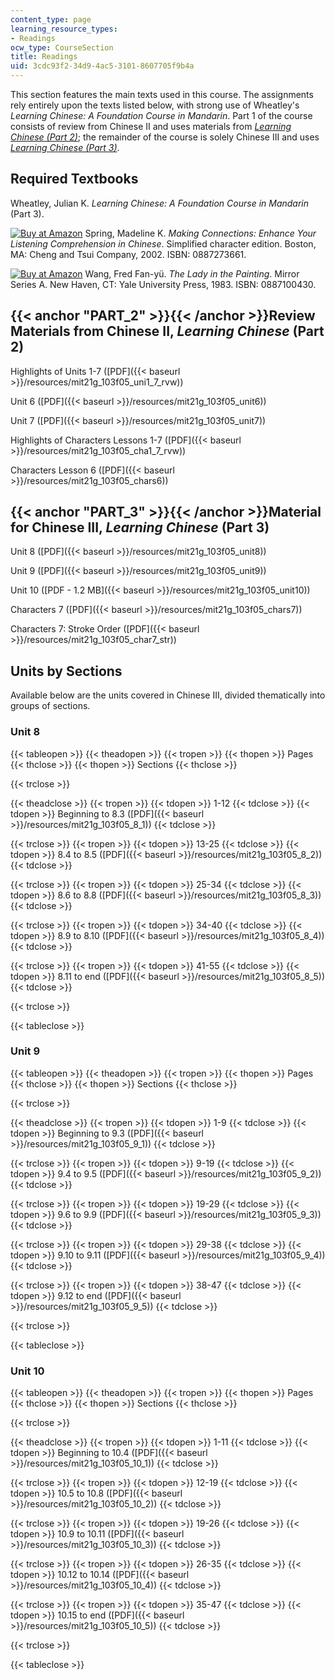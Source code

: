 ```yaml
---
content_type: page
learning_resource_types:
- Readings
ocw_type: CourseSection
title: Readings
uid: 3cdc93f2-34d9-4ac5-3101-8607705f9b4a
---
```


This section features the main texts used in this course. The assignments rely entirely upon the texts listed below, with strong use of Wheatley's _Learning Chinese: A Foundation Course in Mandarin_. Part 1 of the course consists of review from Chinese II and uses materials from [_Learning Chinese (Part 2)_](#PART_2); the remainder of the course is solely Chinese III and uses [_Learning Chinese (Part 3)_](#PART_3).

Required Textbooks
------------------

Wheatley, Julian K. _Learning Chinese: A Foundation Course in Mandarin_ (Part 3).

[![Buy at Amazon](/images/a_logo_17.gif)](http://www.amazon.com/exec/obidos/ASIN/0887273661/ref=nosim/mitopencourse-20) Spring, Madeline K. _Making Connections: Enhance Your Listening Comprehension in Chinese_. Simplified character edition. Boston, MA: Cheng and Tsui Company, 2002. ISBN: 0887273661.

[![Buy at Amazon](/images/a_logo_17.gif)](http://www.amazon.com/exec/obidos/ASIN/0887100430/ref=nosim/mitopencourse-20) Wang, Fred Fan-yü. _The Lady in the Painting_. Mirror Series A. New Haven, CT: Yale University Press, 1983. ISBN: 0887100430.

{{< anchor "PART_2" >}}{{< /anchor >}}Review Materials from Chinese II, _Learning Chinese_ (Part 2)
---------------------------------------------------------------------------------------------------

Highlights of Units 1-7 ([PDF]({{< baseurl >}}/resources/mit21g_103f05_uni1_7_rvw))

Unit 6 ([PDF]({{< baseurl >}}/resources/mit21g_103f05_unit6))

Unit 7 ([PDF]({{< baseurl >}}/resources/mit21g_103f05_unit7))

Highlights of Characters Lessons 1-7 ([PDF]({{< baseurl >}}/resources/mit21g_103f05_cha1_7_rvw))

Characters Lesson 6 ([PDF]({{< baseurl >}}/resources/mit21g_103f05_chars6))

{{< anchor "PART_3" >}}{{< /anchor >}}Material for Chinese III, _Learning Chinese_ (Part 3)
-------------------------------------------------------------------------------------------

Unit 8 ([PDF]({{< baseurl >}}/resources/mit21g_103f05_unit8))

Unit 9 ([PDF]({{< baseurl >}}/resources/mit21g_103f05_unit9))

Unit 10 ([PDF - 1.2 MB]({{< baseurl >}}/resources/mit21g_103f05_unit10))

Characters 7 ([PDF]({{< baseurl >}}/resources/mit21g_103f05_chars7))

Characters 7: Stroke Order ([PDF]({{< baseurl >}}/resources/mit21g_103f05_char7_str))

Units by Sections
-----------------

Available below are the units covered in Chinese III, divided thematically into groups of sections.

### Unit 8

{{< tableopen >}}
{{< theadopen >}}
{{< tropen >}}
{{< thopen >}}
Pages
{{< thclose >}}
{{< thopen >}}
Sections
{{< thclose >}}

{{< trclose >}}

{{< theadclose >}}
{{< tropen >}}
{{< tdopen >}}
1-12
{{< tdclose >}}
{{< tdopen >}}
Beginning to 8.3 ([PDF]({{< baseurl >}}/resources/mit21g_103f05_8_1))
{{< tdclose >}}

{{< trclose >}}
{{< tropen >}}
{{< tdopen >}}
13-25
{{< tdclose >}}
{{< tdopen >}}
8.4 to 8.5 ([PDF]({{< baseurl >}}/resources/mit21g_103f05_8_2))
{{< tdclose >}}

{{< trclose >}}
{{< tropen >}}
{{< tdopen >}}
25-34
{{< tdclose >}}
{{< tdopen >}}
8.6 to 8.8 ([PDF]({{< baseurl >}}/resources/mit21g_103f05_8_3))
{{< tdclose >}}

{{< trclose >}}
{{< tropen >}}
{{< tdopen >}}
34-40
{{< tdclose >}}
{{< tdopen >}}
8.9 to 8.10 ([PDF]({{< baseurl >}}/resources/mit21g_103f05_8_4))
{{< tdclose >}}

{{< trclose >}}
{{< tropen >}}
{{< tdopen >}}
41-55
{{< tdclose >}}
{{< tdopen >}}
8.11 to end ([PDF]({{< baseurl >}}/resources/mit21g_103f05_8_5))
{{< tdclose >}}

{{< trclose >}}

{{< tableclose >}}

### Unit 9

{{< tableopen >}}
{{< theadopen >}}
{{< tropen >}}
{{< thopen >}}
Pages
{{< thclose >}}
{{< thopen >}}
Sections
{{< thclose >}}

{{< trclose >}}

{{< theadclose >}}
{{< tropen >}}
{{< tdopen >}}
1-9
{{< tdclose >}}
{{< tdopen >}}
Beginning to 9.3 ([PDF]({{< baseurl >}}/resources/mit21g_103f05_9_1))
{{< tdclose >}}

{{< trclose >}}
{{< tropen >}}
{{< tdopen >}}
9-19
{{< tdclose >}}
{{< tdopen >}}
9.4 to 9.5 ([PDF]({{< baseurl >}}/resources/mit21g_103f05_9_2))
{{< tdclose >}}

{{< trclose >}}
{{< tropen >}}
{{< tdopen >}}
19-29
{{< tdclose >}}
{{< tdopen >}}
9.6 to 9.9 ([PDF]({{< baseurl >}}/resources/mit21g_103f05_9_3))
{{< tdclose >}}

{{< trclose >}}
{{< tropen >}}
{{< tdopen >}}
29-38
{{< tdclose >}}
{{< tdopen >}}
9.10 to 9.11 ([PDF]({{< baseurl >}}/resources/mit21g_103f05_9_4))
{{< tdclose >}}

{{< trclose >}}
{{< tropen >}}
{{< tdopen >}}
38-47
{{< tdclose >}}
{{< tdopen >}}
9.12 to end ([PDF]({{< baseurl >}}/resources/mit21g_103f05_9_5))
{{< tdclose >}}

{{< trclose >}}

{{< tableclose >}}

### Unit 10

{{< tableopen >}}
{{< theadopen >}}
{{< tropen >}}
{{< thopen >}}
Pages
{{< thclose >}}
{{< thopen >}}
Sections
{{< thclose >}}

{{< trclose >}}

{{< theadclose >}}
{{< tropen >}}
{{< tdopen >}}
1-11
{{< tdclose >}}
{{< tdopen >}}
Beginning to 10.4 ([PDF]({{< baseurl >}}/resources/mit21g_103f05_10_1))
{{< tdclose >}}

{{< trclose >}}
{{< tropen >}}
{{< tdopen >}}
12-19
{{< tdclose >}}
{{< tdopen >}}
10.5 to 10.8 ([PDF]({{< baseurl >}}/resources/mit21g_103f05_10_2))
{{< tdclose >}}

{{< trclose >}}
{{< tropen >}}
{{< tdopen >}}
19-26
{{< tdclose >}}
{{< tdopen >}}
10.9 to 10.11 ([PDF]({{< baseurl >}}/resources/mit21g_103f05_10_3))
{{< tdclose >}}

{{< trclose >}}
{{< tropen >}}
{{< tdopen >}}
26-35
{{< tdclose >}}
{{< tdopen >}}
10.12 to 10.14 ([PDF]({{< baseurl >}}/resources/mit21g_103f05_10_4))
{{< tdclose >}}

{{< trclose >}}
{{< tropen >}}
{{< tdopen >}}
35-47
{{< tdclose >}}
{{< tdopen >}}
10.15 to end ([PDF]({{< baseurl >}}/resources/mit21g_103f05_10_5))
{{< tdclose >}}

{{< trclose >}}

{{< tableclose >}}